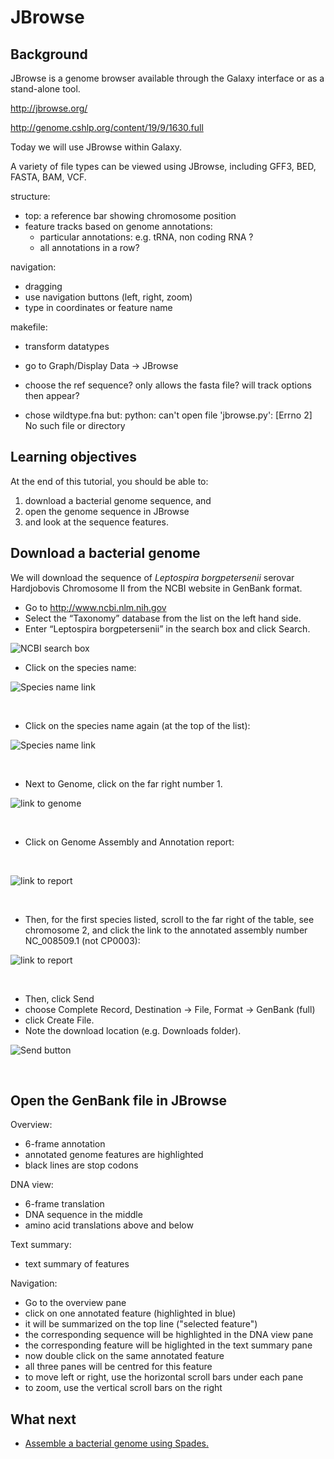 # JBrowse

## Background

JBrowse is a genome browser available through the Galaxy interface or as a stand-alone tool.

http://jbrowse.org/

http://genome.cshlp.org/content/19/9/1630.full

Today we will use JBrowse within Galaxy.

A variety of file types can be viewed using JBrowse, including GFF3, BED, FASTA, BAM, VCF.

structure:
- top: a reference bar showing chromosome position
- feature tracks based on genome annotations:
   - particular annotations: e.g. tRNA, non coding RNA ?
   - all annotations in a row?

navigation:
- dragging
- use navigation buttons (left, right, zoom)
- type in coordinates or feature name

makefile:
- transform datatypes


- go to <ss>Graph/Display Data &rarr; JBrowse</ss>
- choose the ref sequence? only allows the fasta file? will track options then appear?
- chose wildtype.fna
but: 	python: can't open file 'jbrowse.py': [Errno 2] No such file or directory


## Learning objectives

At the end of this tutorial, you should be able to:

1. download a bacterial genome sequence, and
2. open the genome sequence in JBrowse
3. and look at the sequence features.

## Download a bacterial genome

We will download the sequence of *Leptospira borgpetersenii* serovar Hardjobovis Chromosome II from the NCBI website in GenBank format.  

- Go to <http://www.ncbi.nlm.nih.gov>
- Select the “Taxonomy” database from the list on the left hand side.
- Enter “Leptospira borgpetersenii” in the search box and click <ss>Search</ss>.

![NCBI search box](./images/image00.png)

- Click on the species name:

![Species name link](./images/image08.png)

&nbsp;

- Click on the species name again (at the top of the list):

![Species name link](./images/image06.png)

&nbsp;

- Next to <ss>Genome</ss>, click on the far right number <ss>1</ss>.

<!---FIXME: add arrow to point to it.  
--->

![link to genome](./images/image02.png)

&nbsp;

- Click on <ss>Genome Assembly and Annotation report</ss>:

&nbsp;

![link to report](./images/image04.png)

&nbsp;

- Then, for the first species listed, scroll to the far right of the table, see chromosome 2, and click the link to the annotated assembly number <ss>NC_008509.1</ss> (not CP0003):

![link to report](./images/image01.png)

&nbsp;

- Then, click <ss>Send</ss>
- choose <ss>Complete Record</ss>, <ss>Destination &rarr; File</ss>, <ss>Format &rarr; GenBank (full)</ss>
- click <ss>Create File</ss>.
- Note the download location (e.g. Downloads folder).

![Send button](./images/image05.png)

&nbsp;

## Open the GenBank file in JBrowse




Overview:  

- 6-frame annotation
- annotated genome features are highlighted
- black lines are stop codons

DNA view:

- 6-frame translation
- DNA sequence in the middle
- amino acid translations above and below

Text summary:

- text summary of features

Navigation:

- Go to the overview pane
- click on one annotated feature (highlighted in blue)
- it will be summarized on the top line ("selected feature")
- the corresponding sequence will be highlighted in the DNA view pane
- the corresponding feature will be higlighted in the text summary pane
- now double click on the same annotated feature
- all three panes will be centred for this feature
- to move left or right, use the horizontal scroll bars under each pane
- to zoom, use the vertical scroll bars on the right

## What next  
- [Assemble a bacterial genome using Spades.](../spades/index.md)
